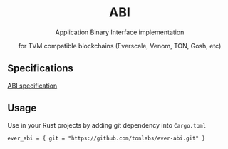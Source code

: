 <h1 align="center">ABI</h1>
<p align="center">Application Binary Interface implementation</p>
<p align="center">for TVM compatible blockchains (Everscale, Venom, TON, Gosh, etc) </p>

## Specifications

[ABI specification](./docs/ABI.md)

## Usage
Use in your Rust projects by adding git dependency into `Cargo.toml`
```
ever_abi = { git = "https://github.com/tonlabs/ever-abi.git" }
```
